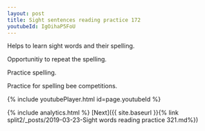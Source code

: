 ```yaml
---
layout: post
title: Sight sentences reading practice 172
youtubeId: IgOihaP5FoU
---
```

 
 
Helps to learn sight words and their spelling.

Opportunitiy to repeat the spelling. 

Practice spelling. 
 
Practice for spelling bee competitions. 
 
{% include youtubePlayer.html id=page.youtubeId %}
 
 
{% include analytics.html %} 
[Next]({{ site.baseurl }}{% link  split2/_posts/2019-03-23-Sight words reading practice 321.md%})
 
